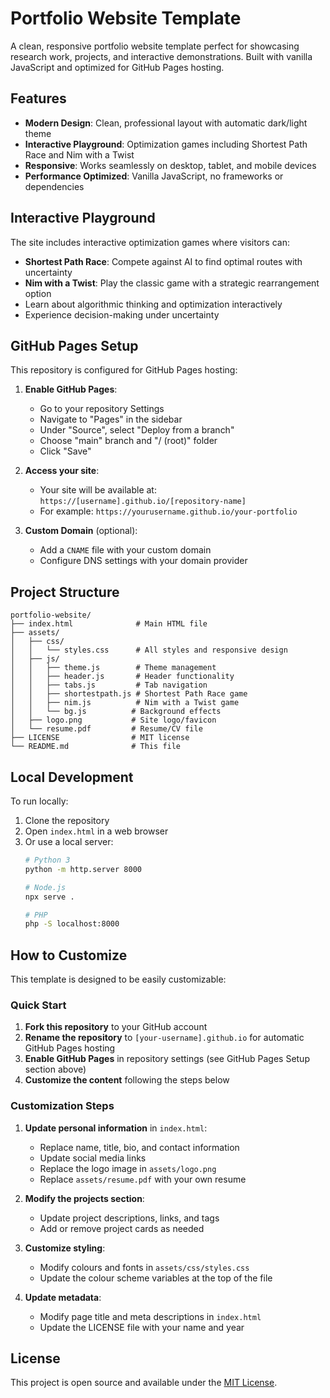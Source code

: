 # Portfolio Website Template

A clean, responsive portfolio website template perfect for showcasing research work, projects, and interactive demonstrations. Built with vanilla JavaScript and optimized for GitHub Pages hosting.

## Features

- **Modern Design**: Clean, professional layout with automatic dark/light theme
- **Interactive Playground**: Optimization games including Shortest Path Race and Nim with a Twist
- **Responsive**: Works seamlessly on desktop, tablet, and mobile devices
- **Performance Optimized**: Vanilla JavaScript, no frameworks or dependencies

## Interactive Playground

The site includes interactive optimization games where visitors can:
- **Shortest Path Race**: Compete against AI to find optimal routes with uncertainty
- **Nim with a Twist**: Play the classic game with a strategic rearrangement option
- Learn about algorithmic thinking and optimization interactively
- Experience decision-making under uncertainty

## GitHub Pages Setup

This repository is configured for GitHub Pages hosting:

1. **Enable GitHub Pages**:
   - Go to your repository Settings
   - Navigate to "Pages" in the sidebar
   - Under "Source", select "Deploy from a branch"
   - Choose "main" branch and "/ (root)" folder
   - Click "Save"

2. **Access your site**:
   - Your site will be available at: `https://[username].github.io/[repository-name]`
   - For example: `https://yourusername.github.io/your-portfolio`

3. **Custom Domain** (optional):
   - Add a `CNAME` file with your custom domain
   - Configure DNS settings with your domain provider

## Project Structure

```
portfolio-website/
├── index.html              # Main HTML file
├── assets/
│   ├── css/
│   │   └── styles.css      # All styles and responsive design
│   ├── js/
│   │   ├── theme.js        # Theme management
│   │   ├── header.js       # Header functionality
│   │   ├── tabs.js         # Tab navigation
│   │   ├── shortestpath.js # Shortest Path Race game
│   │   ├── nim.js          # Nim with a Twist game
│   │   └── bg.js          # Background effects
│   ├── logo.png           # Site logo/favicon
│   └── resume.pdf         # Resume/CV file
├── LICENSE                # MIT license
└── README.md              # This file
```

## Local Development

To run locally:

1. Clone the repository
2. Open `index.html` in a web browser
3. Or use a local server:
   ```bash
   # Python 3
   python -m http.server 8000
   
   # Node.js
   npx serve .
   
   # PHP
   php -S localhost:8000
   ```

## How to Customize

This template is designed to be easily customizable:

### Quick Start
1. **Fork this repository** to your GitHub account
2. **Rename the repository** to `[your-username].github.io` for automatic GitHub Pages hosting
3. **Enable GitHub Pages** in repository settings (see GitHub Pages Setup section above)
4. **Customize the content** following the steps below

### Customization Steps
1. **Update personal information** in `index.html`:
   - Replace name, title, bio, and contact information
   - Update social media links
   - Replace the logo image in `assets/logo.png`
   - Replace `assets/resume.pdf` with your own resume

2. **Modify the projects section**:
   - Update project descriptions, links, and tags
   - Add or remove project cards as needed

3. **Customize styling**:
   - Modify colours and fonts in `assets/css/styles.css`
   - Update the colour scheme variables at the top of the file

4. **Update metadata**:
   - Modify page title and meta descriptions in `index.html`
   - Update the LICENSE file with your name and year


## License

This project is open source and available under the [MIT License](LICENSE).
